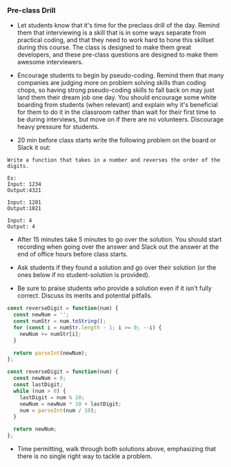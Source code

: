 ### Pre-class Drill

- Let students know that it's time for the preclass drill of the day. Remind them that interviewing is a skill that is in some ways separate from practical coding, and that they need to work hard to hone this skillset during this course. The class is designed to make them great developers, and these pre-class questions are designed to make them awesome interviewers.

- Encourage students to begin by pseudo-coding. Remind them that many companies are judging more on problem solving skills than coding chops, so having strong pseudo-coding skills to fall back on may just land them their dream job one day. You should encourage some white boarding from students (when relevant) and explain why it's beneficial for them to do it in the classroom rather than wait for their first time to be during interviews, but move on if there are no volunteers. Discourage heavy pressure for students.

- 20 min before class starts write the following problem on the board or Slack it out:

```
Write a function that takes in a number and reverses the order of the digits.

Ex:
Input: 1234
Output:4321

Input: 1201
Output:1021

Input: 4
Output: 4
```

- After 15 minutes take 5 minutes to go over the solution. You should start recording when going over the answer and Slack out the answer at the end of office hours before class starts.

- Ask students if they found a solution and go over their solution (or the ones below if no student-solution is provided).

- Be sure to praise students who provide a solution even if it isn't fully correct. Discuss its merits and potential pitfalls.

```js
const reverseDigit = function(num) {
  const newNum = '';
  const numStr = num.toString();
  for (const i = numStr.length - 1; i >= 0; --i) {
    newNum += numStr[i];
  }

  return parseInt(newNum);
};
```

```js
const reverseDigit = function(num) {
  const newNum = 0;
  const lastDigit;
  while (num > 0) {
    lastDigit = num % 10;
    newNum = newNum * 10 + lastDigit;
    num = parseInt(num / 10);
  }

  return newNum;
};
```

- Time permitting, walk through both solutions above, emphasizing that there is no single right way to tackle a problem.
